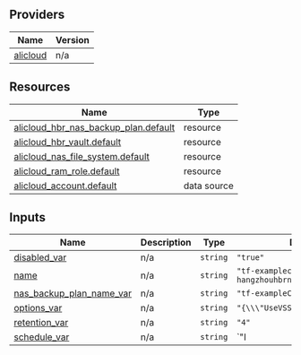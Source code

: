 <!-- BEGIN_TF_DOCS -->
## Providers

| Name | Version |
|------|---------|
| <a name="provider_alicloud"></a> [alicloud](#provider\_alicloud) | n/a |

## Resources

| Name | Type |
|------|------|
| [alicloud_hbr_nas_backup_plan.default](https://registry.terraform.io/providers/hashicorp/alicloud/latest/docs/resources/hbr_nas_backup_plan) | resource |
| [alicloud_hbr_vault.default](https://registry.terraform.io/providers/hashicorp/alicloud/latest/docs/resources/hbr_vault) | resource |
| [alicloud_nas_file_system.default](https://registry.terraform.io/providers/hashicorp/alicloud/latest/docs/resources/nas_file_system) | resource |
| [alicloud_ram_role.default](https://registry.terraform.io/providers/hashicorp/alicloud/latest/docs/resources/ram_role) | resource |
| [alicloud_account.default](https://registry.terraform.io/providers/hashicorp/alicloud/latest/docs/data-sources/account) | data source |

## Inputs

| Name | Description | Type | Default | Required |
|------|-------------|------|---------|:--------:|
| <a name="input_disabled_var"></a> [disabled\_var](#input\_disabled\_var) | n/a | `string` | `"true"` | no |
| <a name="input_name"></a> [name](#input\_name) | n/a | `string` | `"tf-examplecn-hangzhouhbrnasbackupplan25283"` | no |
| <a name="input_nas_backup_plan_name_var"></a> [nas\_backup\_plan\_name\_var](#input\_nas\_backup\_plan\_name\_var) | n/a | `string` | `"tf-exampleCase3"` | no |
| <a name="input_options_var"></a> [options\_var](#input\_options\_var) | n/a | `string` | `"{\\\"UseVSS\\\":true}"` | no |
| <a name="input_retention_var"></a> [retention\_var](#input\_retention\_var) | n/a | `string` | `"4"` | no |
| <a name="input_schedule_var"></a> [schedule\_var](#input\_schedule\_var) | n/a | `string` | `"I|1602673264|PT2H"` | no |
<!-- END_TF_DOCS -->    